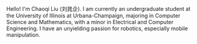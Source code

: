 Hello! I'm Chaoqi Liu (刘晁企). I am currently an undergraduate student at the University of Illinois at Urbana-Champaign, majoring in Computer Science and Mathematics, with a minor in Electrical and Computer Engineering. I have an unyielding passion for robotics, especially mobile manipulation.

